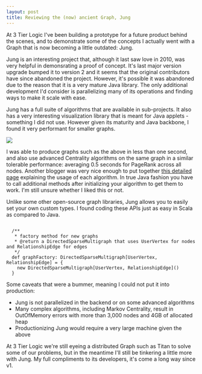 ```yaml
---
layout: post
title: Reviewing the (now) ancient Graph, Jung
---
```


At 3 Tier Logic I've been building a prototype for a future product behind the scenes, and to demonstrate some of the concepts I actually went with a Graph that is now becoming a little outdated: Jung. 

Jung is an interesting project that, although it last saw love in 2010, was very helpful in demonsrating a proof of concept. It's last major version upgrade bumped it to version 2 and it seems that the original contributors have since abandoned the project. However, it's possible it was abandoned due to the reason that it is a very mature Java library. The only additional development I'd consider is parallelizing many of its operations and finding ways to make it scale with ease.

Jung has a full suite of algorithms that are available in sub-projects. It also has a very interesting visualization library that is meant for Java applets - something I did not use. However given its maturity and Java backbone, I found it very performant for smaller graphs.

<img src="/uploads/junggraph.jpg">

I was able to produce graphs such as the above in less than one second, and also use advanced Centrality algorithms on the same graph in a similar tolerable performance: averaging 0.5 seconds for PageRank across all nodes. Another blogger was very nice enough to put together <a href="http://daniele-quercia.blogspot.ca/2009/02/importance-algorithms-by-jung.html" target="_blank">this detailed page</a> explaining the usage of each algorithm. In true Java fashion you have to call additional methods after initializing your algorithm to get them to work. I'm still unsure whether I liked this or not.

Unlike some other open-source graph libraries, Jung allows you to easily set your own custom types. I found coding these APIs just as easy in Scala as compared to Java.

<code>
  /**
   * factory method for new graphs
   * @return a DirectedSparseMultigraph that uses UserVertex for nodes and RelationshipEdge for edges
   */
  def graphFactory: DirectedSparseMultigraph[UserVertex, RelationshipEdge] = {
    new DirectedSparseMultigraph[UserVertex, RelationshipEdge]()
  }
</code>

Some caveats that were a bummer, meaning I could not put it into production:

+ Jung is not parallelized in the backend or on some advanced algorithms
+ Many complex algorithms, including Markov Centrality, result in OutOfMemory errors with more than 3,000 nodes and 4GB of allocated heap
+ Productionizing Jung would require a very large machine given the above

At 3 Tier Logic we're still eyeing a distributed Graph such as Titan to solve some of our problems, but in the meantime I'll still be tinkering a little more with Jung. My full compliments to its developers, it's come a long way since v1.